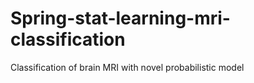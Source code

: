 # Spring-stat-learning-mri-classification
Classification of brain MRI with novel probabilistic model
